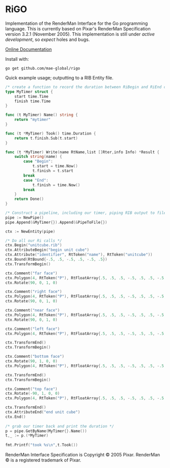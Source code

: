 # RiGO
Implementation of the RenderMan Interface for the Go programming language. This is currently 
based on Pixar's RenderMan Specification version 3.2.1 (November 2005). This implementation 
is still under *active development*, so *expect* holes and bugs. 

[Online Documentation](https://godoc.org/github.com/mae-global/rigo)

Install with:

    go get github.com/mae-global/rigo

Quick example usage; outputting to a RIB Entity file. 

```go
/* create a function to record the duration between RiBegin and RiEnd calls */
type MyTimer struct {
	start time.Time
	finish time.Time
}

func (t MyTimer) Name() string {
	return "mytimer"
}

func (t *MyTimer) Took() time.Duration {
	return t.finish.Sub(t.start)
}

func (t *MyTimer) Write(name RtName,list []Rter,info Info) *Result {
	switch string(name) {
		case "Begin":
			t.start = time.Now()
			t.finish = t.start
		break
		case "End":
			t.finish = time.Now()
		break
	}
	return Done()
}

/* Construct a pipeline, including our timer, piping RIB output to file */
pipe := NewPipe()
pipe.Append(&MyTimer{}).Append(&PipeToFile{})

ctx := NewEntity(pipe)

/* Do all our Ri calls */
ctx.Begin("unitcube.rib")
ctx.AttributeBegin("begin unit cube")
ctx.Attribute("identifier", RtToken("name"), RtToken("unitcube"))
ctx.Bound(RtBound{-.5, .5, -.5, .5, -.5, .5})
ctx.TransformBegin()

ctx.Comment("far face")
ctx.Polygon(4, RtToken("P"), RtFloatArray{.5, .5, .5, -.5, .5, .5, -.5, -.5, .5, .5, -.5, .5})
ctx.Rotate(90, 0, 1, 0)

ctx.Comment("right face")
ctx.Polygon(4, RtToken("P"), RtFloatArray{.5, .5, .5, -.5, .5, .5, -.5, -.5, .5, .5, -.5, .5})
ctx.Rotate(90, 0, 1, 0)

ctx.Comment("near face")
ctx.Polygon(4, RtToken("P"), RtFloatArray{.5, .5, .5, -.5, .5, .5, -.5, -.5, .5, .5, -.5, .5})
ctx.Rotate(90, 0, 1, 0)

ctx.Comment("left face")
ctx.Polygon(4, RtToken("P"), RtFloatArray{.5, .5, .5, -.5, .5, .5, -.5, -.5, .5, .5, -.5, .5})

ctx.TransformEnd()
ctx.TransformBegin()

ctx.Comment("bottom face")
ctx.Rotate(90, 1, 0, 0)
ctx.Polygon(4, RtToken("P"), RtFloatArray{.5, .5, .5, -.5, .5, .5, -.5, -.5, .5, .5, -.5, .5})

ctx.TransformEnd()
ctx.TransformBegin()

ctx.Comment("top face")
ctx.Rotate(-90, 1, 0, 0)
ctx.Polygon(4, RtToken("P"), RtFloatArray{.5, .5, .5, -.5, .5, .5, -.5, -.5, .5, .5, -.5, .5})

ctx.TransformEnd()
ctx.AttributeEnd("end unit cube")
ctx.End()	
		
/* grab our timer back and print the duration */
p = pipe.GetByName(MyTimer{}.Name())
t,_ := p.(*MyTimer)
	
fmt.Printf("took %s\n",t.Took())
```	

RenderMan Interface Specification is Copyright © 2005 Pixar.
RenderMan © is a registered trademark of Pixar.

